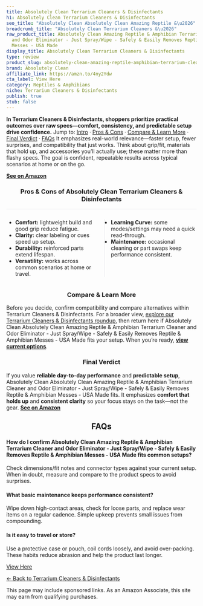 ```yaml
---
title: Absolutely Clean Terrarium Cleaners & Disinfectants
h1: Absolutely Clean Terrarium Cleaners & Disinfectants
seo_title: "Absolutely Clean Absolutely Clean Amazing Reptile &\u2026"
breadcrumb_title: "Absolutely Clean Terrarium Cleaners &\u2026"
raw_product_title: Absolutely Clean Amazing Reptile & Amphibian Terrarium Cleaner
  and Odor Eliminator - Just Spray/Wipe - Safely & Easily Removes Reptile & Amphibian
  Messes - USA Made
display_title: Absolutely Clean Terrarium Cleaners & Disinfectants
type: review
product_slug: absolutely-clean-amazing-reptile-amphibian-terrarium-cleaner-and-odor-e-4bd8909d
brand: Absolutely Clean
affiliate_link: https://amzn.to/4ny2Ydw
cta_label: View Here
category: Reptiles & Amphibians
niche: Terrarium Cleaners & Disinfectants
publish: true
stub: false
---
```


<div id="intro" class="full-width"><p><strong>In Terrarium Cleaners & Disinfectants, shoppers prioritize practical outcomes over raw specs&mdash;comfort, consistency, and predictable setup drive confidence.</strong> Jump to: <a href="#intro">Intro</a> · <a href="#pros-cons">Pros &amp; Cons</a> · <a href="#compare-more">Compare &amp; Learn More</a> · <a href="#verdict">Final Verdict</a> · <a href="#faqs">FAQs</a> It emphasizes real-world relevance&mdash;faster setup, fewer surprises, and compatibility that just works. Think about grip/fit, materials that hold up, and accessories you’ll actually use; these matter more than flashy specs. The goal is confident, repeatable results across typical scenarios at home or on the go.</p><p><a href="https://amzn.to/4ny2Ydw" rel="nofollow sponsored noopener" target="_blank"><strong>See on Amazon</strong></a></p></div>
<h3 id="pros-cons" style="text-align:center;">Pros &amp; Cons of Absolutely Clean Terrarium Cleaners & Disinfectants</h3>
<div class="pc-grid" style="display:grid;grid-template-columns:1fr 1fr;gap:16px;border-top:1px solid #e5e7eb;padding-top:12px;">
  <ul>
    <li><strong>Comfort:</strong> lightweight build and good grip reduce fatigue.</li>
    <li><strong>Clarity:</strong> clear labeling or cues speed up setup.</li>
    <li><strong>Durability:</strong> reinforced parts extend lifespan.</li>
    <li><strong>Versatility:</strong> works across common scenarios at home or travel.</li>
  </ul>
  <ul style="border-left:1px solid #e5e7eb;padding-left:16px;">
    <li><strong>Learning Curve:</strong> some modes/settings may need a quick read-through.</li>
    <li><strong>Maintenance:</strong> occasional cleaning or part swaps keep performance consistent.</li>
  </ul>
</div>


<h3 id="compare-more" style="text-align:center;">Compare &amp; Learn More</h3>
<p>Before you decide, confirm compatibility and compare alternatives within Terrarium Cleaners & Disinfectants. For a broader view, <a href="#">explore our Terrarium Cleaners & Disinfectants roundup</a>, then return here if Absolutely Clean Absolutely Clean Amazing Reptile & Amphibian Terrarium Cleaner and Odor Eliminator - Just Spray/Wipe - Safely & Easily Removes Reptile & Amphibian Messes - USA Made fits your setup. When you’re ready, <a href="https://amzn.to/4ny2Ydw" rel="nofollow sponsored noopener" target="_blank"><strong>view current options</strong></a>.</p>

<h3 id="verdict" style="text-align:center;">Final Verdict</h3>
<p>If you value <strong>reliable day-to-day performance</strong> and <strong>predictable setup</strong>, Absolutely Clean Absolutely Clean Amazing Reptile & Amphibian Terrarium Cleaner and Odor Eliminator - Just Spray/Wipe - Safely & Easily Removes Reptile & Amphibian Messes - USA Made fits. It emphasizes <strong>comfort that holds up</strong> and <strong>consistent clarity</strong> so your focus stays on the task&mdash;not the gear. <a href="https://amzn.to/4ny2Ydw" rel="nofollow sponsored noopener" target="_blank"><strong>See on Amazon</strong></a></p>

<h2 id="faqs" style="text-align:center;">FAQs</h2>
<h4><strong>How do I confirm Absolutely Clean Amazing Reptile & Amphibian Terrarium Cleaner and Odor Eliminator - Just Spray/Wipe - Safely & Easily Removes Reptile & Amphibian Messes - USA Made fits common setups?</strong></h4>
<p>Check dimensions/fit notes and connector types against your current setup. When in doubt, measure and compare to the product specs to avoid surprises.</p>
<h4><strong>What basic maintenance keeps performance consistent?</strong></h4>
<p>Wipe down high-contact areas, check for loose parts, and replace wear items on a regular cadence. Simple upkeep prevents small issues from compounding.</p>
<h4><strong>Is it easy to travel or store?</strong></h4>
<p>Use a protective case or pouch, coil cords loosely, and avoid over-packing. These habits reduce abrasion and help the product last longer.</p>

<p><a class="btn" href="https://amzn.to/4ny2Ydw" target="_blank" rel="nofollow sponsored noopener">View Here</a></p>
<p><a href="/roundups/reptiles-amphibians/terrarium-cleaners-disinfectants/">← Back to Terrarium Cleaners & Disinfectants</a></p>
<aside class="disclosure">This page may include sponsored links. As an Amazon Associate, this site may earn from qualifying purchases.</aside>
